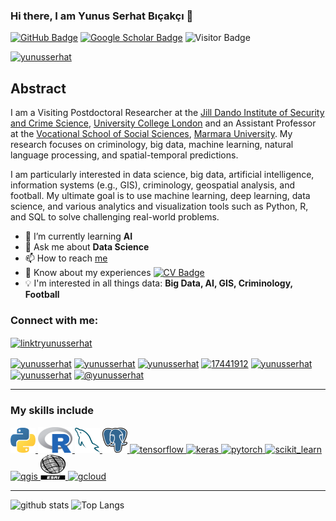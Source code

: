 ### Hi there, I am Yunus Serhat Bıçakçı 👋 


[![GitHub Badge](https://img.shields.io/github/followers/yunusserhat?style=social)](https://github.com/yunusserhat?tab=followers)
[![Google Scholar Badge](https://img.shields.io/badge/Google-Scholar-lightgrey)](https://scholar.google.com.tr/citations?user=2FSN2voAAAAJ&hl=en)
![Visitor Badge](https://visitor-badge.laobi.icu/badge?page_id=yunusserhat.yunusserhat)


<p align="left"> <a href="https://twitter.com/yunusserhat" target="blank"><img src="https://img.shields.io/twitter/follow/yunusserhat?logo=twitter&style=for-the-badge" alt="yunusserhat" /></a> </p>


## Abstract

I am a Visiting Postdoctoral Researcher at the [Jill Dando Institute of Security and Crime Science](http://www.ucl.ac.uk/jill-dando-institute), [University College London](http://www.ucl.ac.uk) and an Assistant Professor at the [Vocational School of Social Sciences](https://sbmyo.marmara.edu.tr/en), [Marmara University](https://marmara.edu.tr/en). My research focuses on criminology, big data, machine learning, natural language processing, and spatial-temporal predictions. 

I am particularly interested in data science, big data, artificial intelligence, information systems (e.g., GIS), criminology, geospatial analysis, and football. My ultimate goal is to use machine learning, deep learning, data science, and various analytics and visualization tools such as Python, R, and SQL to solve challenging real-world problems.

- 🌱 I’m currently learning **AI**
- 💬 Ask me about **Data Science**
- 📫 How to reach [me](https://www.yunusserhat.com)
- 📄 Know about my experiences [![CV Badge](https://img.shields.io/badge/My-CV-critical)](https://www.yunusserhat.com/uploads/resume.pdf)
- :bulb: I'm interested in all things data: **Big Data, AI, GIS, Criminology, Football**


### Connect with me:
<p align="left">
<a href="https://linktr.ee/yunusserhat" target="blank"><img align="center" src="https://upload.wikimedia.org/wikipedia/commons/0/0a/Linktree.svg" alt="linktryunusserhat" height="30" width="80" /></a>	
</p>	

<p align="left">
<a href="https://dev.to/yunusserhat" target="blank"><img align="center" src="https://raw.githubusercontent.com/rahuldkjain/github-profile-readme-generator/master/src/images/icons/Social/devto.svg" alt="yunusserhat" height="30" width="40" /></a>
<a href="https://twitter.com/yunusserhat" target="blank"><img align="center" src="https://raw.githubusercontent.com/rahuldkjain/github-profile-readme-generator/master/src/images/icons/Social/twitter.svg" alt="yunusserhat" height="30" width="40" /></a>
<a href="https://linkedin.com/in/yunusserhat" target="blank"><img align="center" src="https://raw.githubusercontent.com/rahuldkjain/github-profile-readme-generator/master/src/images/icons/Social/linked-in-alt.svg" alt="yunusserhat" height="30" width="40" /></a>
<a href="https://stackoverflow.com/users/17441912" target="blank"><img align="center" src="https://raw.githubusercontent.com/rahuldkjain/github-profile-readme-generator/master/src/images/icons/Social/stack-overflow.svg" alt="17441912" height="30" width="40" /></a>
<a href="https://kaggle.com/yunusserhat" target="blank"><img align="center" src="https://raw.githubusercontent.com/rahuldkjain/github-profile-readme-generator/master/src/images/icons/Social/kaggle.svg" alt="yunusserhat" height="30" width="40" /></a>
<a href="https://instagram.com/yunusserhat" target="blank"><img align="center" src="https://raw.githubusercontent.com/rahuldkjain/github-profile-readme-generator/master/src/images/icons/Social/instagram.svg" alt="yunusserhat" height="30" width="40" /></a>
<a href="https://medium.com/@yunusserhat" target="blank"><img align="center" src="https://raw.githubusercontent.com/rahuldkjain/github-profile-readme-generator/master/src/images/icons/Social/medium.svg" alt="@yunusserhat" height="30" width="40" /></a>
</p>

---

### My skills include

<p align="left">
	<a href="https://www.python.org" target="_blank"> <img title="Python" alt="Python" src="https://raw.githubusercontent.com/yunusserhat/github/master/assets/media/skillsicons/python.svg" width="40" height="40" /> </a>
	<a href="https://www.r-project.org" target="_blank"> <img title="R" alt="R" <img title="R" alt="linux" src="https://raw.githubusercontent.com/yunusserhat/github/master/assets/media/skillsicons/r-lang.svg" width="55" />  </a>
	<a href="https://www.mysql.com" target="_blank"> <img title="MySQL" alt="MySQL" src="https://raw.githubusercontent.com/yunusserhat/github/master/assets/media/skillsicons/mysql.svg" width="40" height="40" /> </a>
	<a href="https://www.postgresql.org" target="_blank">  <img title="PostgreSQL" alt="PostgreSQL" src="https://raw.githubusercontent.com/github/explore/80688e429a7d4ef2fca1e82350fe8e3517d3494d/topics/postgresql/postgresql.png" width="40" height="40" /> </a>
	<a href="https://www.tensorflow.org" target="_blank"> <img src="https://www.vectorlogo.zone/logos/tensorflow/tensorflow-icon.svg" alt="tensorflow" width="40" height="40"/>
	<a href="https://keras.io/" target="_blank"> <img src="https://upload.wikimedia.org/wikipedia/commons/a/ae/Keras_logo.svg" alt="keras" width="40" height="40"/> 
	</a><a href="https://pytorch.org/" target="_blank"> <img src="https://www.vectorlogo.zone/logos/pytorch/pytorch-icon.svg" alt="pytorch" width="40" height="40"/> </a>
	<a href="https://scikit-learn.org/" target="_blank"> <img src="https://upload.wikimedia.org/wikipedia/commons/0/05/Scikit_learn_logo_small.svg" alt="scikit_learn" width="40" height="40"/> </a>
	<a href="https://www.qgis.org/" target="_blank"> <img src="https://upload.wikimedia.org/wikipedia/commons/c/c2/QGIS_logo%2C_2017.svg" alt="qgis" width="80" height="40"/> </a>	
	<a href="https://www.arcgis.com/" target="_blank"> <img src="https://github.com/yunusserhat/Github/blob/main/assets/media/skillsicons/esri.svg" alt="esri" width="40" height="40"/> </a>
	<a href="https://www.cloud.google.com/" target="_blank"> <img src="https://upload.wikimedia.org/wikipedia/commons/5/51/Google_Cloud_logo.svg" alt="gcloud" width="80" height="40"/> </a>
		
		
		
</p>

---

![github stats](https://github-readme-stats.vercel.app/api?username=yunusserhat&show_icons=true)
![Top Langs](https://github-readme-stats.vercel.app/api/top-langs/?username=yunusserhat&langs_count=3&hide=javascript,go,html,css,tex,scss,shell)

<!-- ![Top Langs](https://github-readme-stats.vercel.app/api/top-langs/?username=yunusserhat&hide_langs_below=10) -->

